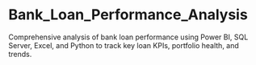 # Bank_Loan_Performance_Analysis
Comprehensive analysis of bank loan performance using Power BI, SQL Server, Excel, and Python to track key loan KPIs, portfolio health, and trends.

